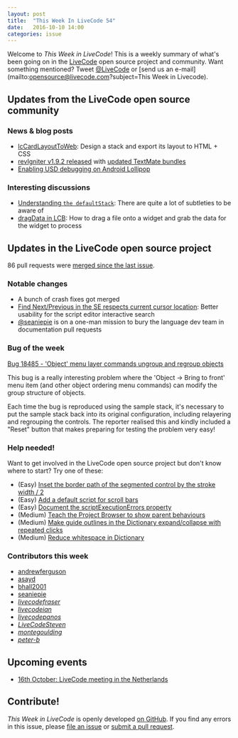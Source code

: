 ```yaml
---
layout: post
title:  "This Week In LiveCode 54"
date:   2016-10-10 14:00
categories: issue
---
```


Welcome to *This Week in LiveCode*!  This is a weekly summary of what's been
going on in the [LiveCode](https://livecode.com/) open source project and
community.  Want something mentioned?  Tweet
[@LiveCode](https://twitter.com/LiveCode) or
[send us an e-mail](mailto:opensource@livecode.com?subject=This Week in Livecode).

## Updates from the LiveCode open source community

### News & blog posts

* [lcCardLayoutToWeb](https://github.com/RichardHerz/lcCardLayoutToWeb): Design
  a stack and export its layout to HTML + CSS
* [revIgniter v1.9.2 released](http://revigniter.com/news/newsitem/revIgniter_v1.9.2_Released)
  with [updated TextMate bundles](http://revigniter.com/news/newsitem/TM_bundles_v1.4.5_Released)
* [Enabling USD debugging on Android Lollipop](http://forums.livecode.com/viewtopic.php?f=53&t=23146)

### Interesting discussions

* [Understanding `the defaultStack`](https://www.mail-archive.com/use-livecode@lists.runrev.com/msg79242.html):
  There are quite a lot of subtleties to be aware of
* [dragData in LCB](http://forums.livecode.com/viewtopic.php?f=93&t=27680): How
  to drag a file onto a widget and grab the data for the widget to process

## Updates in the LiveCode open source project

86 pull requests were [merged since the last issue](https://github.com/search?utf8=%E2%9C%93&q=org%3Alivecode+is%3Apublic+is%3Apr+is%3Amerged+merged%3A2016-10-03..2016-10-09&type=Issues&ref=searchresults).

### Notable changes

- A bunch of crash fixes got merged
- [Find Next/Previous in the SE respects current cursor location](https://github.com/livecode/livecode-ide/pull/1421):
  Better usability for the script editor interactive search
- [@seaniepie](https://github.com/seaniepie) is on a one-man mission to bury
  the language dev team in documentation pull requests

### Bug of the week

[Bug 18485 - 'Object' menu layer commands ungroup and regroup objects](http://quality.livecode.com/show_bug.cgi?id=18343)

This bug is a really interesting problem where the 'Object → Bring to front'
menu item (and other object ordering menu commands) can modify the group
structure of objects.

Each time the bug is reproduced using the sample stack, it's necessary to put
the sample stack back into its original configuration, including relayering and
regrouping the controls.  The reporter realised this and kindly included a
"Reset" button that makes preparing for testing the problem very easy!

### Help needed!

Want to get involved in the LiveCode open source project but don't know where
to start?  Try one of these:

- (Easy) [Inset the border path of the segmented control by the stroke width / 2 ](http://quality.livecode.com/show_bug.cgi?id=18319)
- (Easy) [Add a default script for scroll bars](http://quality.livecode.com/show_bug.cgi?id=17851)
- (Easy) [Document the scriptExecutionErrors property](http://quality.livecode.com/show_bug.cgi?id=18147)
- (Medium) [Teach the Project Browser to show parent behaviours](http://quality.livecode.com/show_bug.cgi?id=18176)
- (Medium) [Make guide outlines in the Dictionary expand/collapse with repeated clicks](http://quality.livecode.com/show_bug.cgi?id=18184)
- (Medium) [Reduce whitespace in Dictionary](http://quality.livecode.com/show_bug.cgi?id=18278)

### Contributors this week

- [andrewferguson](https://github.com/andrewferguson)
- [asayd](https://github.com/asayd)
- [bhall2001](https://github.com/bhall2001)
- [seaniepie](https://github.com/seaniepie)
- *[livecodefraser](https://github.com/livecodefraser)*
- *[livecodeian](https://github.com/livecodeian)*
- *[livecodepanos](https://github.com/livecodepanos)*
- *[LiveCodeSteven](https://github.com/LiveCodeSteven)*
- *[montegoulding](https://github.com/montegoulding)*
- *[peter-b](https://github.com/peter-b)*

## Upcoming events

- [16th October: LiveCode meeting in the Netherlands](https://www.mail-archive.com/use-livecode@lists.runrev.com/msg79250.html)

## Contribute!

*This Week in LiveCode* is openly developed
[on GitHub](https://github.com/livecode/this-week-in-livecode).
If you find any errors in this issue, please
[file an issue](https://github.com/livecode/this-week-in-livecode/issues) or
[submit a pull request](https://github.com/livecode/this-week-in-livecode/pulls).
